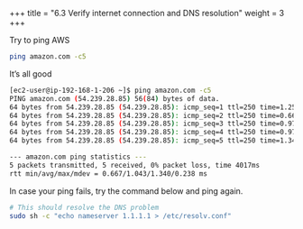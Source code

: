 +++
title = "6.3 Verify internet connection and DNS resolution"
weight = 3
+++


Try to ping AWS


```bash
ping amazon.com -c5
```


It’s all good


```bash
[ec2-user@ip-192-168-1-206 ~]$ ping amazon.com -c5
PING amazon.com (54.239.28.85) 56(84) bytes of data.
64 bytes from 54.239.28.85 (54.239.28.85): icmp_seq=1 ttl=250 time=1.25 ms
64 bytes from 54.239.28.85 (54.239.28.85): icmp_seq=2 ttl=250 time=0.667 ms
64 bytes from 54.239.28.85 (54.239.28.85): icmp_seq=3 ttl=250 time=0.974 ms
64 bytes from 54.239.28.85 (54.239.28.85): icmp_seq=4 ttl=250 time=0.976 ms
64 bytes from 54.239.28.85 (54.239.28.85): icmp_seq=5 ttl=250 time=1.34 ms

--- amazon.com ping statistics ---
5 packets transmitted, 5 received, 0% packet loss, time 4017ms
rtt min/avg/max/mdev = 0.667/1.043/1.340/0.238 ms
```


In case your ping fails, try the command below and ping again.


```bash
# This should resolve the DNS problem
sudo sh -c "echo nameserver 1.1.1.1 > /etc/resolv.conf"
```


